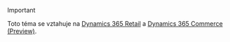 > [!IMPORTANT]
> Toto téma se vztahuje na [Dynamics 365 Retail](../index.md) a [Dynamics 365 Commerce (Preview)](../../commerce/index.md).
